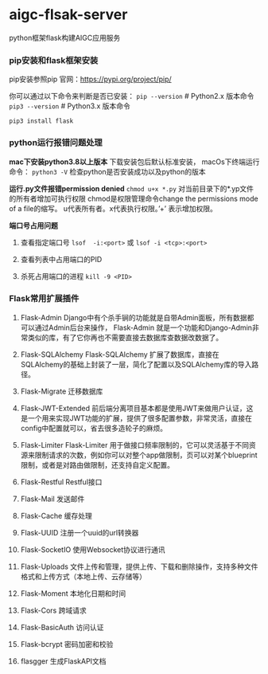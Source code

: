 # aigc-flsak-server
python框架flask构建AIGC应用服务


### pip安装和flask框架安装

pip安装参照pip 官网：https://pypi.org/project/pip/

你可以通过以下命令来判断是否已安装：
`pip --version`     # Python2.x 版本命令
`pip3 --version`   # Python3.x 版本命令

`pip3 install flask`

### python运行报错问题处理

  **mac下安装python3.8以上版本**
  下载安装包后默认标准安装， macOs下终端运行命令：
  `python3 -V` 
  检查python是否安装成功以及python的版本

  **运行.py文件报错permission denied**
  `chmod u+x *.py`
  对当前目录下的*.yp文件的所有者增加可执行权限
  chmod是权限管理命令change the permissions mode of a file的缩写。
  u代表所有者。x代表执行权限。’+’ 表示增加权限。

  **端口号占用问题**

  1. 查看指定端口号
    `lsof  -i:<port>` 或 `lsof -i <tcp>:<port>`

  2. 查看列表中占用端口的PID
  3. 杀死占用端口的进程
    `kill -9 <PID>`

### Flask常用扩展插件
  
  1. Flask-Admin
   Django中有个杀手锏的功能就是自带Admin面板，所有数据都可以通过Admin后台来操作， Flask-Admin 就是一个功能和Django-Admin非常类似的库，有了它你再也不需要直接去数据库查数据改数据了。

  2. Flask-SQLAlchemy
  Flask-SQLAlchemy 扩展了数据库，直接在SQLAlchemy的基础上封装了一层，简化了配置以及SQLAlchemy库的导入路径。

  3. Flask-Migrate 迁移数据库

  4. Flask-JWT-Extended
  前后端分离项目基本都是使用JWT来做用户认证，这是一个用来实现JWT功能的扩展，提供了很多配置参数，非常灵活，直接在config中配置就可以，省去很多造轮子的麻烦。

  5. Flask-Limiter
  Flask-Limiter 用于做接口频率限制的，它可以灵活基于不同资源来限制请求的次数，例如你可以对整个app做限制，页可以对某个blueprint限制，或者是对路由做限制，还支持自定义配置。

  6. Flask-Restful  Restful接口
  7. Flask-Mail 发送邮件
  8. Flask-Cache 缓存处理
  9. Flask-UUID 注册一个uuid的url转换器
  10. Flask-SocketIO  使用Websocket协议进行通讯
  11. Flask-Uploads 文件上传和管理，提供上传、下载和删除操作，支持多种文件格式和上传方式（本地上传、云存储等）
  12. Flask-Moment 本地化日期和时间
  13. Flask-Cors 跨域请求
  14. Flask-BasicAuth 访问认证
  15. Flask-bcrypt 密码加密和校验
  16. flasgger 生成FlaskAPI文档

